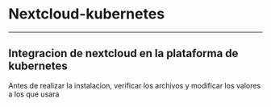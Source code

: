 # Nextcloud-kubernetes
---
## Integracion de nextcloud en la plataforma de kubernetes

Antes de realizar la instalacion, verificar los archivos y modificar los valores a los que usara
